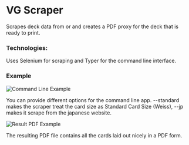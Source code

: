 # VG Scraper

Scrapes deck data from [](https://decklog-en.bushiroad.com/) or [](https://decklog.bushiroad.com/) and creates a PDF proxy for the deck that is ready to print.

### Technologies:
Uses Selenium for scraping and Typer for the command line interface.

### Example
![Command Line Example](https://s3.us-west-1.wasabisys.com/decks-project/deck-image/2022-03-05%2007_07_30-Command%20Prompt.png)

You can provide different options for the command line app. --standard makes the scraper treat the card size as Standard Card Size (Weiss), --jp makes it scrape from the japanese website.

![Result PDF Example](https://s3.us-west-1.wasabisys.com/decks-project/deck-image/2022-03-05%2007_08_18-8YP4%20(1).pdf.png)

The resulting PDF file contains all the cards laid out nicely in a PDF form.